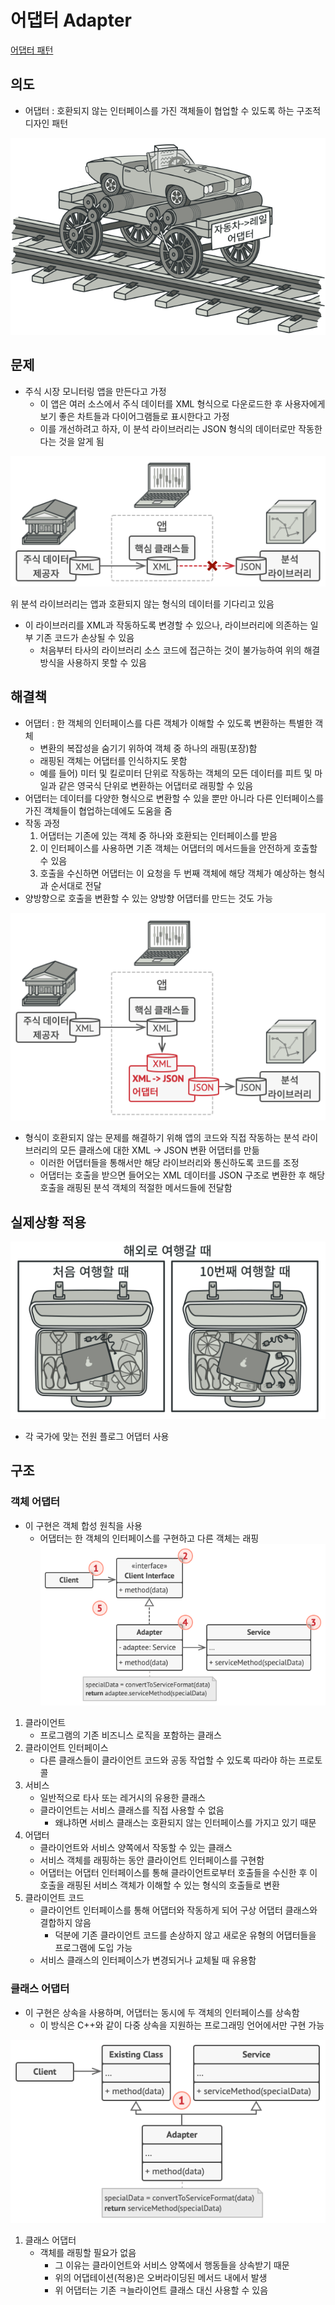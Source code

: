 # 어댑터 Adapter

[어댑터 패턴](https://refactoring.guru/ko/design-patterns/adapter)

## 의도

- 어댑터 : 호환되지 않는 인터페이스를 가진 객체들이 협업할 수 있도록 하는 구조적 디자인 패턴

![Untitled](%E1%84%8B%E1%85%A5%E1%84%83%E1%85%A2%E1%86%B8%E1%84%90%E1%85%A5%20Adapter%2054c00a7aed134b8780561f06980d761f/Untitled.png)

## 문제

- 주식 시장 모니터링 앱을 만든다고 가정
  - 이 앱은 여러 소스에서 주식 데이터를 XML 형식으로 다운로드한 후 사용자에게 보기 좋은 차트들과 다이어그램들로 표시한다고 가정
  - 이를 개선하려고 하자, 이 분석 라이브러리는 JSON 형식의 데이터로만 작동한다는 것을 알게 됨

![위 분석 라이브러리는 앱과 호환되지 않는 형식의 데이터를 기다리고 있음](%E1%84%8B%E1%85%A5%E1%84%83%E1%85%A2%E1%86%B8%E1%84%90%E1%85%A5%20Adapter%2054c00a7aed134b8780561f06980d761f/Untitled%201.png)

위 분석 라이브러리는 앱과 호환되지 않는 형식의 데이터를 기다리고 있음

- 이 라이브러리를 XML과 작동하도록 변경할 수 있으나, 라이브러리에 의존하는 일부 기존 코드가 손상될 수 있음
  - 처음부터 타사의 라이브러리 소스 코드에 접근하는 것이 불가능하여 위의 해결 방식을 사용하지 못할 수 있음

## 해결책

- 어댑터 : 한 객체의 인터페이스를 다른 객체가 이해할 수 있도록 변환하는 특별한 객체
  - 변환의 복잡성을 숨기기 위하여 객체 중 하나의 래핑(포장)함
  - 래핑된 객체는 어댑터를 인식하지도 못함
  - 예를 들어) 미터 및 킬로미터 단위로 작동하는 객체의 모든 데이터를 피트 및 마일과 같은 영국식 단위로 변환하는 어댑터로 래핑할 수 있음
- 어댑터는 데이터를 다양한 형식으로 변환할 수 있을 뿐만 아니라 다른 인터페이스를 가진 객체들이 협업하는데에도 도움을 줌
- 작동 과정
  1. 어댑터는 기존에 있는 객체 중 하나와 호환되는 인터페이스를 받음
  2. 이 인터페이스를 사용하면 기존 객체는 어댑터의 메서드들을 안전하게 호출할 수 있음
  3. 호출을 수신하면 어댑터는 이 요청을 두 번째 객체에 해당 객체가 예상하는 형식과 순서대로 전달
- 양방향으로 호출을 변환할 수 있는 양방향 어댑터를 만드는 것도 가능

![Untitled](%E1%84%8B%E1%85%A5%E1%84%83%E1%85%A2%E1%86%B8%E1%84%90%E1%85%A5%20Adapter%2054c00a7aed134b8780561f06980d761f/Untitled%202.png)

- 형식이 호환되지 않는 문제를 해결하기 위해 앱의 코드와 직접 작동하는 분석 라이브러리의 모든 클래스에 대한 XML → JSON 변환 어댑터를 만듦
  - 이러한 어댑터들을 통해서만 해당 라이브러리와 통신하도록 코드를 조정
  - 어댑터는 호출을 받으면 들어오는 XML 데이터를 JSON 구조로 변환한 후 해당 호출을 래핑된 분석 객체의 적절한 메서드들에 전달함

## 실제상황 적용

![Untitled](%E1%84%8B%E1%85%A5%E1%84%83%E1%85%A2%E1%86%B8%E1%84%90%E1%85%A5%20Adapter%2054c00a7aed134b8780561f06980d761f/Untitled%203.png)

- 각 국가에 맞는 전원 플로그 어댑터 사용

## 구조

### 객체 어댑터

- 이 구현은 객체 합성 원칙을 사용
  - 어댑터는 한 객체의 인터페이스를 구현하고 다른 객체는 래핑
    ![Untitled](%E1%84%8B%E1%85%A5%E1%84%83%E1%85%A2%E1%86%B8%E1%84%90%E1%85%A5%20Adapter%2054c00a7aed134b8780561f06980d761f/Untitled%204.png)

1. 클라이언트
   - 프로그램의 기존 비즈니스 로직을 포함하는 클래스
2. 클라이언트 인터페이스
   - 다른 클래스들이 클라이언트 코드와 공동 작업할 수 있도록 따라야 하는 프로토콜
3. 서비스
   - 일반적으로 타사 또는 레거시의 유용한 클래스
   - 클라이언트는 서비스 클래스를 직접 사용할 수 없음
     - 왜냐하면 서비스 클래스는 호환되지 않는 인터페이스를 가지고 있기 때문
4. 어댑터
   - 클라이언트와 서비스 양쪽에서 작동할 수 있는 클래스
   - 서비스 객체를 래핑하는 동안 클라이언트 인터페이스를 구현함
   - 어댑터는 어댑터 인터페이스를 통해 클라이언트로부터 호출들을 수신한 후 이 호출을 래핑된 서비스 객체가 이해할 수 있는 형식의 호출들로 변환
5. 클라이언트 코드
   - 클라이언트 인터페이스를 통해 어댑터와 작동하게 되어 구상 어댑터 클래스와 결합하지 않음
     - 덕분에 기존 클라이언트 코드를 손상하지 않고 새로운 유형의 어댑터들을 프로그램에 도입 가능
   - 서비스 클래스의 인터페이스가 변경되거나 교체될 때 유용함

### 클래스 어댑터

- 이 구현은 상속을 사용하며, 어댑터는 동시에 두 객체의 인터페이스를 상속함
  - 이 방식은 C++와 같이 다중 상속을 지원하는 프로그래밍 언어에서만 구현 가능

![Untitled](%E1%84%8B%E1%85%A5%E1%84%83%E1%85%A2%E1%86%B8%E1%84%90%E1%85%A5%20Adapter%2054c00a7aed134b8780561f06980d761f/Untitled%205.png)

1. 클래스 어댑터
   - 객체를 래핑할 필요가 없음
     - 그 이유는 클라이언트와 서비스 양쪽에서 행동들을 상속받기 때문
     - 위의 어댑테이션(적용)은 오버라이딩된 메서드 내에서 발생
     - 위 어댑터는 기존 ㅋ늘라이언트 클래스 대신 사용할 수 있음
